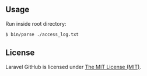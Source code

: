 ## Usage

Run inside root directory:
```bash
$ bin/parse ./access_log.txt
```

## License

Laravel GitHub is licensed under [The MIT License (MIT)](LICENSE).
